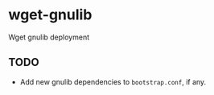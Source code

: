 # wget-gnulib
Wget gnulib deployment

## TODO
 - Add new gnulib dependencies to `bootstrap.conf`, if any.
